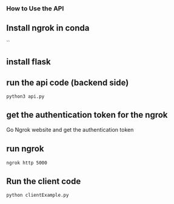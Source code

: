 ### How to Use the API

## Install ngrok in conda

``

## install flask

## run the api code (backend side)
`python3 api.py`

## get the authentication token for the ngrok
Go Ngrok website and get the authentication token

## run ngrok
`ngrok http 5000`


## Run the client code
`python clientExample.py`
